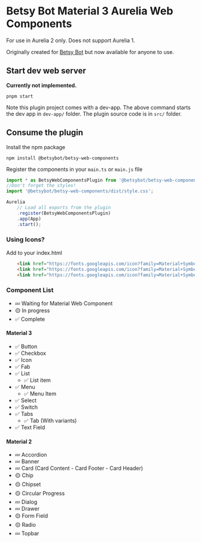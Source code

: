 # Betsy Bot Material 3 Aurelia Web Components
For use in Aurelia 2 only. Does not support Aurelia 1.

Originally created for [Betsy Bot](https://betsybot.xyz/) but now available for anyone to use.

## Start dev web server
**Currently not implemented.**

    pnpm start

Note this plugin project comes with a dev-app. The above command starts the dev app in `dev-app/` folder. The plugin source code is in `src/` folder.

## Consume the plugin

Install the npm package

    npm install @betsybot/betsy-web-components

Register the components in your `main.ts` or `main.js` file
```js
import * as BetsyWebComponentsPlugin from '@betsybot/betsy-web-components';
//Don't forget the styles!
import '@betsybot/betsy-web-components/dist/style.css';

Aurelia
    // Load all exports from the plugin
    .register(BetsyWebComponentsPlugin)
    .app(App)
    .start();
```

### Using Icons?
Add to your index.html
```html
    <link href="https://fonts.googleapis.com/icon?family=Material+Symbols+Outlined" rel="stylesheet">
    <link href="https://fonts.googleapis.com/icon?family=Material+Symbols+Rounded" rel="stylesheet">
    <link href="https://fonts.googleapis.com/icon?family=Material+Symbols+Sharp" rel="stylesheet">
```


### Component List

*   💤 Waiting for Material Web Component
*   🟡 In progress
*   ✅ Complete

#### Material 3
* ✅ Button
* ✅ Checkbox
* ✅ Icon
* ✅ Fab
* ✅ List
  * ✅ List item
* ✅ Menu
  * ✅ Menu Item
* ✅ Select
* ✅ Switch
* ✅ Tabs
  * ✅ Tab (With variants)
* ✅ Text Field

#### Material 2
* 💤 Accordion
* 💤 Banner
* 💤 Card (Card Content - Card Footer - Card Header)
* 🟡 Chip
* 🟡 Chipset
* 🟡 Circular Progress
* 💤 Dialog
* 💤 Drawer
* 🟡 Form Field
* 🟡 Radio
* 💤 Topbar
